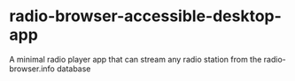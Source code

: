 # radio-browser-accessible-desktop-app

A minimal radio player app that can stream any radio station from the radio-browser.info database


